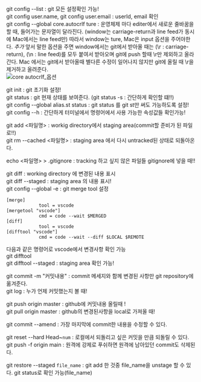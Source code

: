 git config --list : git 모든 설정확인 가능! <br>
git config user.name, git config user.email : userId, email 확인 <br>
git config --global core.autocrlf ture : 운영체제 마다 editer에서 새로운 줄바꿈을 할 때, 들어가는 문자열이 달라진다. (window는 carriage-return과 line feed가 동시에 Mac에서는 line feed만) 따라서 window는 ture, Mac은 input 옵션을 주어야한다. *추가* 앞서 말한 옵션을 주면 window에서는 git에서 받아올 때는 (\r : carriage-return), (\n : line feed)를 모두 붙여서 받아오며 git에 push 할때 \r만 제외하고 올라간다. Mac 에서는 git에서 받아올때 별다른 수정이 일어나지 않지만 git에 올릴 때 \r을 제거하고 올려준다. <br>
![core autocrlf_옵션](https://user-images.githubusercontent.com/90595291/143268993-63ed5f6e-5a7d-49ea-9442-b6329ed215b8.PNG) <br>

git init : git 초기화 설정! <br>
git status : git 현재 상태를 보여준다. (git status -s : 간단하게 확인할 떄!!) <br>
git config --global alias.st status : git status 를 git st만 써도 가능하도록 설정! <br>
git config --h : 간단하게 터미널에서 명령어에서 사용 가능한 속성값들 확인가능! <br>

git add <파일명> : workig directory에서 staging area(commit할 준비가 된 파일로!!) <br>
git rm --cached <파일명> : staging area 에서 다시 untracked된 상태로 되돌아온다. <br>

echo <파일명> > .gitignore : tracking 하고 싶지 않은 파일들 gitignore에 넣을 때!! <br>

git diff : working directory 에 변경된 내용 표시 <br>
git diff --staged : staging area 의 내용 표시! <br>
git config --global -e : git merge tool 설정<br>
```
[merge]
            tool = vscode
[mergetool "vscode"]
            cmd = code --wait $MERGED
[diff]
            tool = vscode
[difftool "vscode"]
            cmd = code --wait --diff $LOCAL $REMOTE
```
다음과 같은 명령어로 vscode에서 변경사항 확인 가능 <br>
git difftool <br>
git difftool --staged : staging area 확인 가능! <br>

git commit -m "커밋내용" : commit 메세지와 함께 변경된 사항만 git repository에 옮겨준다. <br>
git log : 누가 언제 커밋했는지 볼 때! <br>

git push origin master : github에 커밋내용 올릴때 ! <br>
git pull origin master : github의 변경된사항을 local로 가져올 때! <br>

git commit --amend : 가장 마지막에 commit한 내용을 수정할 수 있다. <br>

git reset --hard Head~`num` : 로컬에서 되돌리고 싶은 커밋을 <num> 만큼 되돌릴 수 있다. <br>
git push -f origin main : 원격에 강제로 푸쉬하면 원격에 남아있던 commit도 삭제된다.

git restore --staged `file_name` : git add 한 것중 file_name을 unstage 할 수 있다. git status로 확인 가능(file_name)